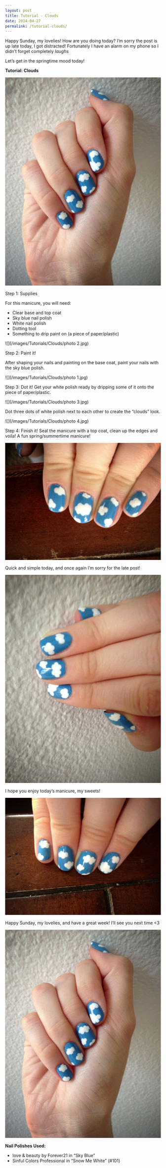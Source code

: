 ```yaml
---
layout: post
title: Tutorial - Clouds
date: 2014-04-27
permalink: /tutorial-clouds/
---
```


Happy Sunday, my lovelies! How are you doing today? I’m sorry the post is up late today, I got distracted! Fortunately I have an alarm on my phone so I didn’t forget completely *laughs*

Let’s get in the springtime mood today!

**Tutorial: Clouds**

![](/images/Tutorials/Clouds/2-1.jpg)

Step 1: Supplies

For this manicure, you will need:

- Clear base and top coat
- Sky blue nail polish
- White nail polish
- Dotting tool
- Something to drip paint on (a piece of paper/plastic)

![](/images/Tutorials/Clouds/photo 2.jpg)

Step 2: Paint it!

After shaping your nails and painting on the base coat, paint your nails with the sky blue polish.

![](/images/Tutorials/Clouds/photo 1.jpg)

Step 3: Dot it! Get your white polish ready by dripping some of it onto the piece of paper/plastic.

![](/images/Tutorials/Clouds/photo 3.jpg)

Dot three dots of white polish next to each other to create the “clouds” look.

![](/images/Tutorials/Clouds/photo 4.jpg)

Step 4: Finish it! Seal the manicure with a top coat, clean up the edges and voila! A fun spring/summertime manicure!

![](/images/Tutorials/Clouds/2-3.jpg)

Quick and simple today, and once again I’m sorry for the late post!

![](/images/Tutorials/Clouds/2-2.jpg)

I hope you enjoy today’s manicure, my sweets!

![](/images/Tutorials/Clouds/2-4.jpg)

Happy Sunday, my lovelies, and have a great week! I’ll see you next time <3

![](/images/Tutorials/Clouds/2-1.jpg)

**Nail Polishes Used:**

- love & beauty by Forever21 in “Sky Blue”
- Sinful Colors Professional in “Snow Me White” (#101)